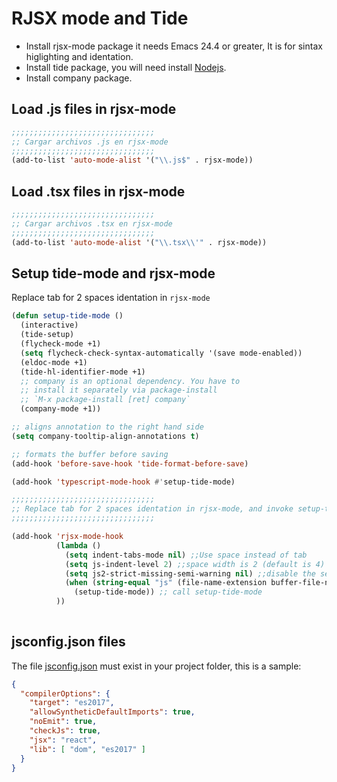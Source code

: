 <!-- TITLE: Reactjs -->
<!-- SUBTITLE: A quick summary of Reactjs -->

# RJSX mode and Tide
* Install rjsx-mode package it needs Emacs 24.4 or greater, It is for sintax higlighting and identation.
* Install tide package, you will need install [Nodejs](/javascript/nodejs).
* Install company package.

## Load .js files in rjsx-mode


```lisp
;;;;;;;;;;;;;;;;;;;;;;;;;;;;;;;;
;; Cargar archivos .js en rjsx-mode
;;;;;;;;;;;;;;;;;;;;;;;;;;;;;;;;
(add-to-list 'auto-mode-alist '("\\.js$" . rjsx-mode))
```

## Load .tsx files in rjsx-mode

```lisp
;;;;;;;;;;;;;;;;;;;;;;;;;;;;;;;;
;; Cargar archivos .tsx en rjsx-mode
;;;;;;;;;;;;;;;;;;;;;;;;;;;;;;;;
(add-to-list 'auto-mode-alist '("\\.tsx\\'" . rjsx-mode))
```


## Setup tide-mode and rjsx-mode

Replace tab for 2 spaces identation in `rjsx-mode`

```lisp
(defun setup-tide-mode ()
  (interactive)
  (tide-setup)
  (flycheck-mode +1)
  (setq flycheck-check-syntax-automatically '(save mode-enabled))
  (eldoc-mode +1)
  (tide-hl-identifier-mode +1)
  ;; company is an optional dependency. You have to
  ;; install it separately via package-install
  ;; `M-x package-install [ret] company`
  (company-mode +1))

;; aligns annotation to the right hand side
(setq company-tooltip-align-annotations t)

;; formats the buffer before saving
(add-hook 'before-save-hook 'tide-format-before-save)

(add-hook 'typescript-mode-hook #'setup-tide-mode)
```


```lisp
;;;;;;;;;;;;;;;;;;;;;;;;;;;;;;;;                                                                                                                                                                               
;; Replace tab for 2 spaces identation in rjsx-mode, and invoke setup-tide-mode                                                                                                                                                            
;;;;;;;;;;;;;;;;;;;;;;;;;;;;;;;;                                                                                                                                                                               

(add-hook 'rjsx-mode-hook
          (lambda ()
            (setq indent-tabs-mode nil) ;;Use space instead of tab                                                                                                                                             
            (setq js-indent-level 2) ;;space width is 2 (default is 4)                                                                                                                                         
            (setq js2-strict-missing-semi-warning nil) ;;disable the semicolon warning                                                                                                                         
            (when (string-equal "js" (file-name-extension buffer-file-name))
              (setup-tide-mode)) ;; call setup-tide-mode 
          ))
						
```

## jsconfig.json files

The file <a href="/uploads/reactjs/jsconfig.json" download>jsconfig.json</a> must exist in your project folder, this is a sample:


```json
{
  "compilerOptions": {
    "target": "es2017",
    "allowSyntheticDefaultImports": true,
    "noEmit": true,
    "checkJs": true,
    "jsx": "react",
    "lib": [ "dom", "es2017" ]
  }
}
```




